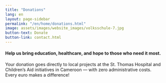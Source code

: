 ```yaml
---
title: "Donations"
lang: en
layout: page-sidebar
permalink: "/en/home/donations.html"
image: assets/images/website_images/volksschule-7.jpg
button-text: Donate
button-link: contact.html
---
```

#### Help us bring education, healthcare, and hope to those who need it most.

Your donation goes directly to local projects at the St. Thomas Hospital and Children’s Aid initiatives in Cameroon — with zero administrative costs. Every euro makes a difference!
